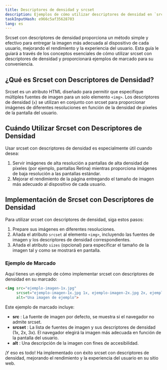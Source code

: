 ```yaml
---
title: Descriptores de densidad y srcset
description: Ejemplos de cómo utilizar descriptores de densidad en `srcset`
taskInputHash: e966c5af35628703
lang: es
---
```

Srcset con descriptores de densidad proporciona un método simple y efectivo para entregar la imagen más adecuada al dispositivo de cada usuario, mejorando el rendimiento y la experiencia del usuario. Esta guía le guiará a través de los conceptos esenciales de cómo utilizar srcset con descriptores de densidad y proporcionará ejemplos de marcado para su conveniencia.
## ¿Qué es Srcset con Descriptores de Densidad?

Srcset es un atributo HTML diseñado para permitir que especifique múltiples fuentes de imagen para un solo elemento `<img>`. Los descriptores de densidad (`x`) se utilizan en conjunto con srcset para proporcionar imágenes de diferentes resoluciones en función de la densidad de píxeles de la pantalla del usuario.
## Cuándo Utilizar Srcset con Descriptores de Densidad

Usar srcset con descriptores de densidad es especialmente útil cuando desea:
1. Servir imágenes de alta resolución a pantallas de alta densidad de píxeles (por ejemplo, pantallas Retina) mientras proporciona imágenes de baja resolución a las pantallas estándar.
2. Mejorar el rendimiento de la página entregando el tamaño de imagen más adecuado al dispositivo de cada usuario.
## Implementación de Srcset con Descriptores de Densidad

Para utilizar srcset con descriptores de densidad, siga estos pasos:
1. Prepare sus imágenes en diferentes resoluciones.
2. Añada el atributo `srcset` al elemento `<img>`, incluyendo las fuentes de imagen y los descriptores de densidad correspondientes.
3. Añada el atributo `sizes` (opcional) para especificar el tamaño de la imagen tal y como se mostrará en pantalla.
### Ejemplo de Marcado

Aquí tienes un ejemplo de cómo implementar srcset con descriptores de densidad en su marcado:

```html
<img src="ejemplo-imagen-1x.jpg"
     srcset="ejemplo-imagen-1x.jpg 1x, ejemplo-imagen-2x.jpg 2x, ejemplo-imagen-3x.jpg 3x"
     alt="Una imagen de ejemplo">
```



Este ejemplo de marcado incluye: 
- **src** : La fuente de imagen por defecto, se muestra si el navegador no admite srcset. 
- **srcset** : La lista de fuentes de imagen y sus descriptores de densidad (1x, 2x, 3x). El navegador elegirá la imagen más adecuada en función de la pantalla del usuario.
- **alt** : Una descripción de la imagen con fines de accesibilidad.


¡Y eso es todo! Ha implementado con éxito srcset con descriptores de densidad, mejorando el rendimiento y la experiencia del usuario en su sitio web.

